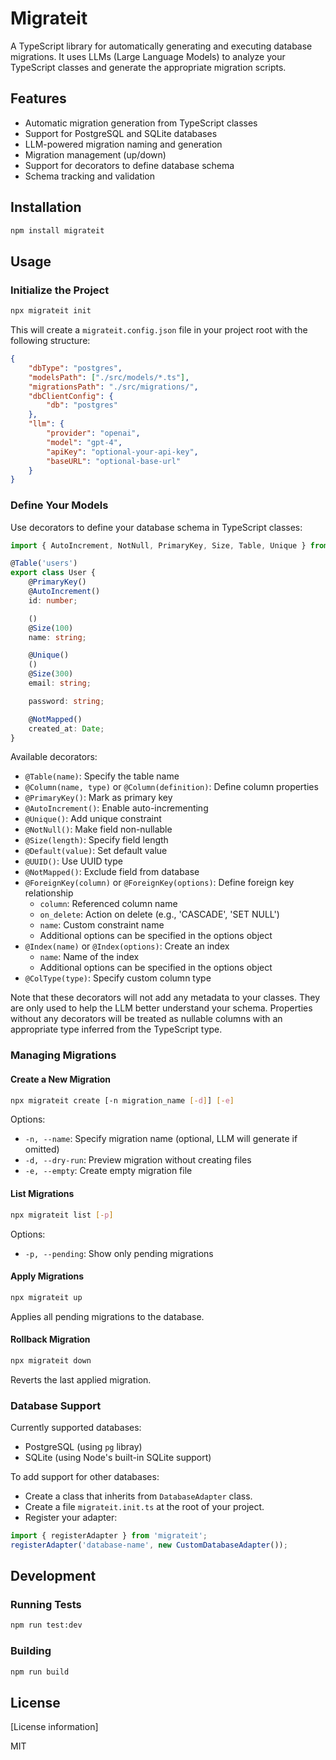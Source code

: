 # Migrateit

A TypeScript library for automatically generating and executing database migrations. It uses LLMs (Large Language Models) to analyze your TypeScript classes and generate the appropriate migration scripts.

## Features

- Automatic migration generation from TypeScript classes
- Support for PostgreSQL and SQLite databases
- LLM-powered migration naming and generation
- Migration management (up/down)
- Support for decorators to define database schema
- Schema tracking and validation

## Installation

```bash
npm install migrateit
```

## Usage

### Initialize the Project

```bash
npx migrateit init
```

This will create a `migrateit.config.json` file in your project root with the following structure:

```json
{
    "dbType": "postgres",
    "modelsPath": ["./src/models/*.ts"],
    "migrationsPath": "./src/migrations/",
    "dbClientConfig": {
        "db": "postgres"
    },
    "llm": {
        "provider": "openai",
        "model": "gpt-4",
        "apiKey": "optional-your-api-key",
        "baseURL": "optional-base-url"
    }
}
```

### Define Your Models

Use decorators to define your database schema in TypeScript classes:

```typescript
import { AutoIncrement, NotNull, PrimaryKey, Size, Table, Unique } from "migrateit";

@Table('users')
export class User {
    @PrimaryKey()
    @AutoIncrement()
    id: number;

    ()
    @Size(100)
    name: string;

    @Unique()
    ()
    @Size(300)
    email: string;

    password: string;

    @NotMapped()
    created_at: Date;
}
```

Available decorators:
- `@Table(name)`: Specify the table name
- `@Column(name, type)` or `@Column(definition)`: Define column properties
- `@PrimaryKey()`: Mark as primary key
- `@AutoIncrement()`: Enable auto-incrementing
- `@Unique()`: Add unique constraint
- `@NotNull()`: Make field non-nullable
- `@Size(length)`: Specify field length
- `@Default(value)`: Set default value
- `@UUID()`: Use UUID type
- `@NotMapped()`: Exclude field from database
- `@ForeignKey(column)` or `@ForeignKey(options)`: Define foreign key relationship
  - `column`: Referenced column name
  - `on_delete`: Action on delete (e.g., 'CASCADE', 'SET NULL')
  - `name`: Custom constraint name
  - Additional options can be specified in the options object
- `@Index(name)` or `@Index(options)`: Create an index
  - `name`: Name of the index
  - Additional options can be specified in the options object
- `@ColType(type)`: Specify custom column type

Note that these decorators will not add any metadata to your classes. They are only used to help the LLM better understand your schema.
Properties without any decorators will be treated as nullable columns with an appropriate type inferred from the TypeScript type.

### Managing Migrations

#### Create a New Migration

```bash
npx migrateit create [-n migration_name [-d]] [-e]
```

Options:
- `-n, --name`: Specify migration name (optional, LLM will generate if omitted)
- `-d, --dry-run`: Preview migration without creating files
- `-e, --empty`: Create empty migration file

#### List Migrations

```bash
npx migrateit list [-p]
```

Options:
- `-p, --pending`: Show only pending migrations

#### Apply Migrations

```bash
npx migrateit up
```

Applies all pending migrations to the database.

#### Rollback Migration

```bash
npx migrateit down
```

Reverts the last applied migration.

### Database Support

Currently supported databases:
- PostgreSQL (using `pg` libray)
- SQLite (using Node's built-in SQLite support)

To add support for other databases:
- Create a class that inherits from `DatabaseAdapter` class.
- Create a file `migrateit.init.ts` at the root of your project.
- Register your adapter:

```typescript
import { registerAdapter } from 'migrateit';
registerAdapter('database-name', new CustomDatabaseAdapter());
```

## Development

### Running Tests

```bash
npm run test:dev
```

### Building

```bash
npm run build
```

## License

[License information]

MIT
